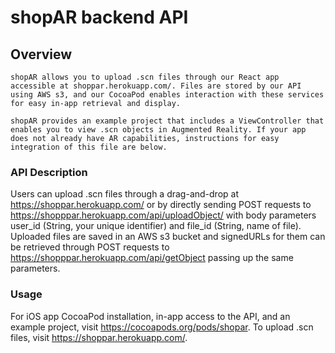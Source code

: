<h1>shopAR backend API</h2>

<h2>Overview</h2>
	
	shopAR allows you to upload .scn files through our React app accessible at shoppar.herokuapp.com/. Files are stored by our API using AWS s3, and our CocoaPod enables interaction with these services for easy in-app retrieval and display.

	shopAR provides an example project that includes a ViewController that enables you to view .scn objects in Augmented Reality. If your app does not already have AR capabilities, instructions for easy integration of this file are below.

<h3> API Description </h3>

Users can upload .scn files through a drag-and-drop at https://shoppar.herokuapp.com/ or by directly sending POST requests to https://shopppar.herokuapp.com/api/uploadObject/ with body parameters user_id (String, your unique identifier) and file_id (String, name of file). Uploaded files are saved in an AWS s3 bucket and signedURLs for them can be retrieved through POST requests to https://shopppar.herokuapp.com/api/getObject passing up the same parameters.

<h3> Usage </h3>

For iOS app CocoaPod installation, in-app access to the API, and an example project, visit https://cocoapods.org/pods/shopar.
To upload .scn files, visit https://shoppar.herokuapp.com/.

